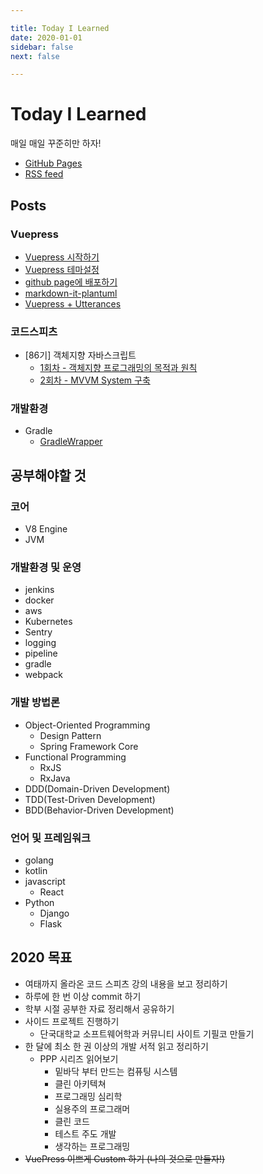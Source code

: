 ```yaml
---

title: Today I Learned
date: 2020-01-01
sidebar: false
next: false

---
```


# Today I Learned

매일 매일 꾸준히만 하자!

- [GitHub Pages](https://junilhwang.github.io/TIL/)
- [RSS feed](https://junilhwang.github.io/TIL/rss.xml)

## Posts

### Vuepress
- [Vuepress 시작하기](https://junilhwang.github.io/TIL/Vuepress/Stater)
- [Vuepress 테마설정](https://junilhwang.github.io/TIL/Vuepress/Theme)
- [github page에 배포하기](https://junilhwang.github.io/TIL/Vuepress/Deploy)
- [markdown-it-plantuml](https://junilhwang.github.io/TIL/Vuepress/Plantuml)
- [Vuepress + Utterances](https://junilhwang.github.io/TIL/Vuepress/Utterances)

### 코드스피츠
- [86기] 객체지향 자바스크립트
  - [1회차 - 객체지향 프로그래밍의 목적과 원칙](https://junilhwang.github.io/TIL/CodeSpitz/Object-Oriented-Javascript/Intro/)
  - [2회차 - MVVM System 구축](https://junilhwang.github.io/TIL/CodeSpitz/Object-Oriented-Javascript/MVVM/)

### 개발환경
- Gradle
  - [GradleWrapper](https://junilhwang.github.io/TIL/Gradle/GradleWrapper/)

## 공부해야할 것

### 코어

- V8 Engine
- JVM

### 개발환경 및 운영

- jenkins
- docker
- aws
- Kubernetes
- Sentry
- logging
- pipeline
- gradle
- webpack

### 개발 방법론

- Object-Oriented Programming
  - Design Pattern
  - Spring Framework Core
- Functional Programming
  - RxJS
  - RxJava
- DDD(Domain-Driven Development)
- TDD(Test-Driven Development)
- BDD(Behavior-Driven Development)

### 언어 및 프레임워크

- golang
- kotlin
- javascript
  - React
- Python
  - Django
  - Flask

## 2020 목표
- 여태까지 올라온 코드 스피츠 강의 내용을 보고 정리하기
- 하루에 한 번 이상 commit 하기
- 학부 시절 공부한 자료 정리해서 공유하기
- 사이드 프로젝트 진행하기
  - 단국대학교 소프트웨어학과 커뮤니티 사이트 기필코 만들기
- 한 달에 최소 한 권 이상의 개발 서적 읽고 정리하기
  - PPP 시리즈 읽어보기
    - 밑바닥 부터 만드는 컴퓨팅 시스템
    - 클린 아키텍쳐
    - 프로그래밍 심리학
    - 실용주의 프로그래머
    - 클린 코드
    - 테스트 주도 개발
    - 생각하는 프로그래밍
- ~~VuePress 이쁘게 Custom 하기 (나의 것으로 만들자!)~~
